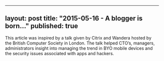
---
layout: post
title: "2015-05-16 - A blogger is born..."
published: true
---

This article was inspired by a talk given by Citrix and Wandera hosted by the British Computer Society in London.  The talk helped CTO’s, managers, administrators insight into  managing the trend in BYO mobile devices and the security issues associated with apps and hackers.

